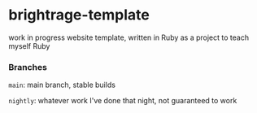 # brightrage-template

work in progress website template, written in Ruby as a project to teach myself Ruby

### Branches
`main`: main branch, stable builds

`nightly`: whatever work I've done that night, not guaranteed to work

